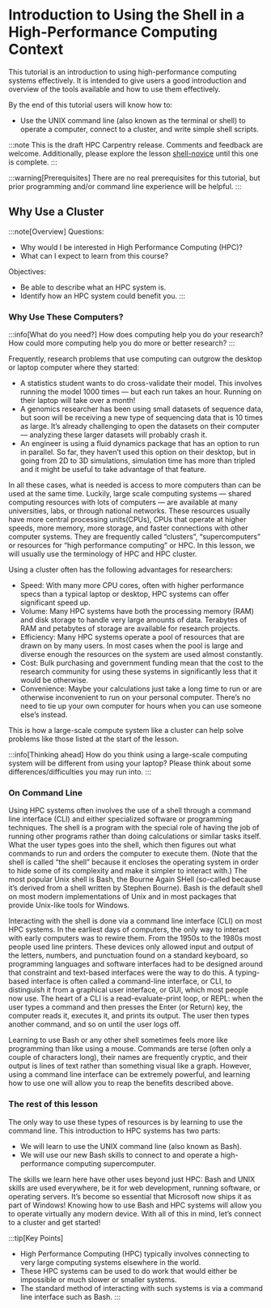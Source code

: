 # Introduction to Using the Shell in a High-Performance Computing Context

This tutorial is an introduction to using high-performance computing systems effectively.  It is intended to give users a good introduction and overview of the tools available and how to use them effectively.

By the end of this tutorial users will know how to:
-   Use the UNIX command line (also known as the terminal or shell) to operate a computer, connect to a cluster, and write simple shell scripts.

:::note
This is the draft HPC Carpentry release. Comments and feedback are welcome.
Additionally, please explore the lesson [shell-novice](https://swcarpentry.github.io/shell-novice/) until this one is complete.
:::

:::warning[Prerequisites]
There are no real prerequisites for this tutorial, but prior programming and/or command line experience will be helpful.
:::

## Why Use a Cluster

:::note[Overview]
Questions:
-   Why would I be interested in High Performance Computing (HPC)?
-   What can I expect to learn from this course?

Objectives:
-   Be able to describe what an HPC system is.
-   Identify how an HPC system could benefit you.
:::

### Why Use These Computers?

:::info[What do you need?]
How does computing help you do your research? How could more computing help you do more or better research?
:::

Frequently, research problems that use computing can outgrow the desktop or laptop computer where they started:

-   A statistics student wants to do cross-validate their model. This involves running the model 1000 times — but each run takes an hour. Running on their laptop will take over a month!
-   A genomics researcher has been using small datasets of sequence data, but soon will be receiving a new type of sequencing data that is 10 times as large. It’s already challenging to open the datasets on their computer — analyzing these larger datasets will probably crash it.
-   An engineer is using a fluid dynamics package that has an option to run in parallel. So far, they haven’t used this option on their desktop, but in going from 2D to 3D simulations, simulation time has more than tripled and it might be useful to take advantage of that feature.

In all these cases, what is needed is access to more computers than can be used at the same time. Luckily, large scale computing systems — shared computing resources with lots of computers — are available at many universities, labs, or through national networks. These resources usually have more central processing units(CPUs), CPUs that operate at higher speeds, more memory, more storage, and faster connections with other computer systems. They are frequently called “clusters”, “supercomputers” or resources for “high performance computing” or HPC. In this lesson, we will usually use the terminology of HPC and HPC cluster.

Using a cluster often has the following advantages for researchers:

-   Speed: With many more CPU cores, often with higher performance specs than a typical laptop or desktop, HPC systems can offer significant speed up.
-   Volume: Many HPC systems have both the processing memory (RAM) and disk storage to handle very large amounts of data. Terabytes of RAM and petabytes of storage are available for research projects.
-   Efficiency: Many HPC systems operate a pool of resources that are drawn on by many users. In most cases when the pool is large and diverse enough the resources on the system are used almost constantly.
-   Cost: Bulk purchasing and government funding mean that the cost to the research community for using these systems in significantly less that it would be otherwise.
-   Convenience: Maybe your calculations just take a long time to run or are otherwise inconvenient to run on your personal computer. There’s no need to tie up your own computer for hours when you can use someone else’s instead.

This is how a large-scale compute system like a cluster can help solve problems like those listed at the start of the lesson.

:::info[Thinking ahead]
How do you think using a large-scale computing system will be different from using your laptop?  Please think about some differences/difficulties you may run into.
:::

### On Command Line
Using HPC systems often involves the use of a shell through a command line interface (CLI) and either specialized software or programming techniques. The shell is a program with the special role of having the job of running other programs rather than doing calculations or similar tasks itself. What the user types goes into the shell, which then figures out what commands to run and orders the computer to execute them. (Note that the shell is called “the shell” because it encloses the operating system in order to hide some of its complexity and make it simpler to interact with.) The most popular Unix shell is Bash, the Bourne Again SHell (so-called because it’s derived from a shell written by Stephen Bourne). Bash is the default shell on most modern implementations of Unix and in most packages that provide Unix-like tools for Windows.

Interacting with the shell is done via a command line interface (CLI) on most HPC systems. In the earliest days of computers, the only way to interact with early computers was to rewire them. From the 1950s to the 1980s most people used line printers. These devices only allowed input and output of the letters, numbers, and punctuation found on a standard keyboard, so programming languages and software interfaces had to be designed around that constraint and text-based interfaces were the way to do this. A typing-based interface is often called a command-line interface, or CLI, to distinguish it from a graphical user interface, or GUI, which most people now use. The heart of a CLI is a read-evaluate-print loop, or REPL: when the user types a command and then presses the Enter (or Return) key, the computer reads it, executes it, and prints its output. The user then types another command, and so on until the user logs off.

Learning to use Bash or any other shell sometimes feels more like programming than like using a mouse. Commands are terse (often only a couple of characters long), their names are frequently cryptic, and their output is lines of text rather than something visual like a graph. However, using a command line interface can be extremely powerful, and learning how to use one will allow you to reap the benefits described above.

### The rest of this lesson

The only way to use these types of resources is by learning to use the command line. This introduction to HPC systems has two parts:

-   We will learn to use the UNIX command line (also known as Bash).
-   We will use our new Bash skills to connect to and operate a high-performance computing supercomputer.

The skills we learn here have other uses beyond just HPC: Bash and UNIX skills are used everywhere, be it for web development, running software, or operating servers. It’s become so essential that Microsoft now ships it as part of Windows! Knowing how to use Bash and HPC systems will allow you to operate virtually any modern device. With all of this in mind, let’s connect to a cluster and get started!

:::tip[Key Points]
-   High Performance Computing (HPC) typically involves connecting to very large computing systems elsewhere in the world.
-   These HPC systems can be used to do work that would either be impossible or much slower or smaller systems.
-   The standard method of interacting with such systems is via a command line interface such as Bash.
:::

